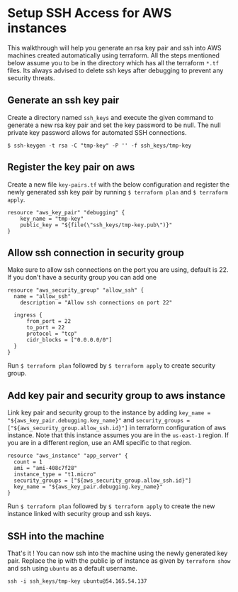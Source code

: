 Setup SSH Access for AWS instances
===
This walkthrough will help you generate an rsa key pair and ssh into AWS machines created automatically using terraform. All the steps mentioned below assume you to be in the directory which has all the terraform `*.tf` files. Its always advised to delete ssh keys after debugging to prevent any security threats.

Generate an ssh key pair
--------------
Create a directory named `ssh_keys` and execute the given command to generate a new rsa key pair and set the key password to be null. The null private key password allows for automated SSH connections.

```
$ ssh-keygen -t rsa -C "tmp-key" -P '' -f ssh_keys/tmp-key
```

Register the key pair on aws
----------------
Create a new file `key-pairs.tf` with the below configuration and register the newly generated ssh key pair by running `$ terraform plan` and `$ terraform apply`.

```
resource "aws_key_pair" "debugging" {
    key_name = "tmp-key"
    public_key = "${file(\"ssh_keys/tmp-key.pub\")}"
}
```

Allow ssh connection in security group
-----
Make sure to allow ssh connections on the port you are using, default is 22. If you don't have a security group you can add one

```
resource "aws_security_group" "allow_ssh" {
  name = "allow_ssh"
    description = "Allow ssh connections on port 22"

  ingress {
      from_port = 22
      to_port = 22
      protocol = "tcp"
      cidr_blocks = ["0.0.0.0/0"]
  }
}
```
Run `$ terraform plan` followed by `$ terraform apply` to create security group.

Add key pair and security group to aws instance
------
Link key pair and security group to the instance by adding `key_name = "${aws_key_pair.debugging.key_name}"` and `security_groups = ["${aws_security_group.allow_ssh.id}"]` in terraform configuration of aws instance. Note that this instance assumes you are in the `us-east-1` region. If you are in a different region, use an AMI specific to that region.

```
resource "aws_instance" "app_server" {
  count = 1
  ami = "ami-408c7f28"
  instance_type = "t1.micro"
  security_groups = ["${aws_security_group.allow_ssh.id}"]
  key_name = "${aws_key_pair.debugging.key_name}"
}
```
Run `$ terraform plan` followed by `$ terraform apply` to create the new instance linked with security group and ssh keys.

SSH into the machine
------------
That's it ! You can now ssh into the machine using the newly generated key pair. Replace the ip with the public ip of instance as given by `terraform show` and ssh using `ubuntu` as a default username.

```
ssh -i ssh_keys/tmp-key ubuntu@54.165.54.137
```
